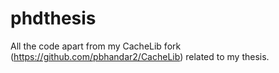 # phdthesis
All the code apart from my CacheLib fork (https://github.com/pbhandar2/CacheLib) related to my thesis. 
